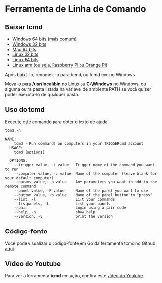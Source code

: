 # Ferramenta de Linha de Comando

## Baixar tcmd

* [Windows 64 bits (mais comum)](https://triggercmdagents.s3.amazonaws.com/tcmd_cli/tcmd-windows-amd64.exe)
* [Windows 32 bits](https://triggercmdagents.s3.amazonaws.com/tcmd_cli/tcmd-windows-386.exe)
* [Mac 64 bits](https://triggercmdagents.s3.amazonaws.com/tcmd_cli/tcmd-darwin-amd64)
* [Linux 32 bits](https://triggercmdagents.s3.amazonaws.com/tcmd_cli/tcmd-linux-386)
* [Linux 64 bits](https://triggercmdagents.s3.amazonaws.com/tcmd_cli/tcmd-linux-amd64)
* [Linux arm (ou seja, Raspberry Pi ou Orange Pi)](https://triggercmdagents.s3.amazonaws.com/tcmd_cli/tcmd-linux-arm)

Após baixá-lo, renomeie-o para tcmd, ou tcmd.exe no Windows.

Mova-o para **/usr/local/bin** no Linux ou **C:\Windows** no Windows, ou alguma outra pasta listada na variável de ambiente PATH se você quiser poder executá-lo de qualquer pasta.

## Uso do tcmd

Execute este comando para obter o texto de ajuda:
```
tcmd -h
```

```
NAME:
    tcmd - Run commands on computers in your TRIGGERcmd account
  USAGE:
    tcmd [options]

  OPTIONS:
    --trigger value, -t value   Trigger name of the command you want to run
    --computer value, -c value  Name of the computer (leave blank for your default computer)
    --params value, -p value    Any parameters you want to add to the remote command
    --panel value, -P value     Name of the panel you want to use
    --button value, -b value    Name of the panel button to "press"
    --list, -l                  List your commands
    --listpanels, -L            List your panels
    --pair                      Login using a pair code
    --help, -h                  show help
    --version, -v               print the version
```

## Código-fonte

Você pode visualizar o código-fonte em Go da ferramenta tcmd no Github [aqui](https://github.com/rvmey/triggercmdGOclient).  

## Vídeo do Youtube

Para ver a ferramenta **tcmd** em ação, confira este [vídeo do Youtube](https://www.youtube.com/watch?v=q0Uu4SNFKFY).  